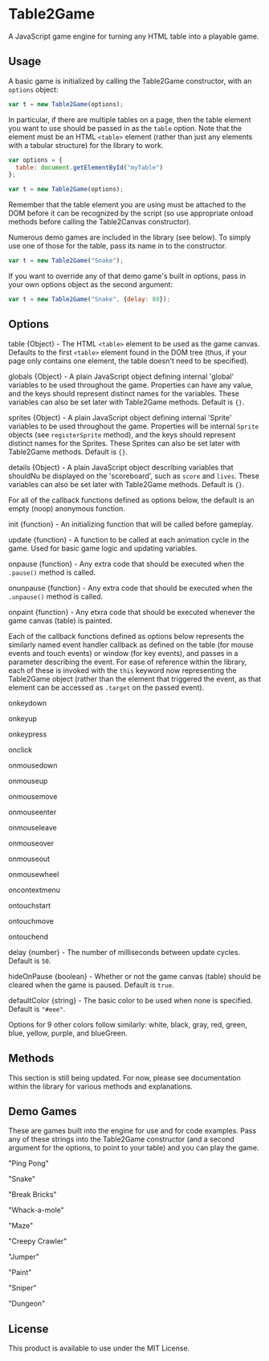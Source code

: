 # Table2Game
A JavaScript game engine for turning any HTML table into a playable game.

## Usage

A basic game is initialized by calling the Table2Game constructor, with an `options` object:

```javascript
var t = new Table2Game(options);
```

In particular, if there are multiple tables on a page, then the table element you want to use should be passed in as the `table` option. Note that the element must be an HTML `<table>` element (rather than just any elements with a tabular structure) for the library to work.

```javascript
var options = {
  table: document.getElementById("myTable")
};

var t = new Table2Game(options);
```

Remember that the table element you are using must be attached to the DOM before it can be recognized by the script (so use appropriate onload methods before calling the Table2Canvas constructor).

Numerous demo games are included in the library (see below). To simply use one of those for the table, pass its name in to the constructor.

```javascript
var t = new Table2Game("Snake");
```

If you want to override any of that demo game's built in options, pass in your own options object as the second argument:

```javascript
var t = new Table2Game("Snake", {delay: 80});
```

## Options

table {Object} - The HTML `<table>` element to be used as the game canvas. Defaults to the first `<table>` element found in the DOM tree (thus, if your page only contains one element, the table doesn't need to be specified).

globals {Object} - A plain JavaScript object defining internal 'global' variables to be used throughout the game. Properties can have any value, and the keys should represent distinct names for the variables. These variables can also be set later with Table2Game methods. Default is `{}`.

sprites {Object} - A plain JavaScript object defining internal 'Sprite' variables to be used throughout the game. Properties will be internal `Sprite` objects (see `registerSprite` method), and the keys should represent distinct names for the Sprites. These Sprites can also be set later with Table2Game methods. Default is `{}`.

details {Object} - A plain JavaScript object describing variables that shouldNu be displayed on the 'scoreboard', such as `score` and `lives`. These variables can also be set later with Table2Game methods. Default is `{}`.

For all of the callback functions defined as options below, the default is an empty (noop) anonymous function.

init {function} - An initializing function that will be called before gameplay.

update {function} - A function to be called at each animation cycle in the game. Used for basic game logic and updating variables.

onpause {function} - Any extra code that should be executed when the `.pause()` method is called.

onunpause {function} - Any extra code that should be executed when the `.unpause()` method is called.

onpaint {function} - Any etxra code that should be executed whenever the game canvas (table) is painted.

Each of the callback functions defined as options below represents the similarly named event handler callback as defined on the table (for mouse events and touch events) or window (for key events), and passes in a parameter describing the event. For ease of reference within the library, each of these is invoked with the `this` keyword now representing the Table2Game object (rather than the element that triggered the event, as that element can be accessed as `.target` on the passed event).

onkeydown

onkeyup

onkeypress

onclick

onmousedown

onmouseup

onmousemove

onmouseenter

onmouseleave

onmouseover

onmouseout

onmousewheel

oncontextmenu

ontouchstart

ontouchmove

ontouchend

delay {number} - The number of milliseconds between update cycles. Default is `50`.

hideOnPause {boolean} - Whether or not the game canvas (table) should be cleared when the game is paused. Default is `true`.

defaultColor {string} - The basic color to be used when none is specified. Default is `"#eee"`.

Options for 9 other colors follow similarly: white, black, gray, red, green, blue, yellow, purple, and blueGreen.

## Methods

This section is still being updated. For now, please see documentation within the library for various methods and explanations.

## Demo Games

These are games built into the engine for use and for code examples. Pass any of these strings into the Table2Game constructor (and a second argument for the options, to point to your table) and you can play the game.

"Ping Pong"

"Snake"

"Break Bricks"

"Whack-a-mole"

"Maze"

"Creepy Crawler"

"Jumper"

"Paint"

"Sniper"

"Dungeon"

## License

This product is available to use under the MIT License.
